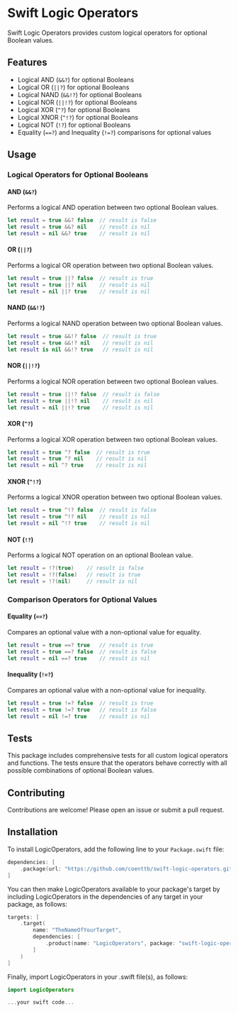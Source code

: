 # Swift Logic Operators

Swift Logic Operators provides custom logical operators for optional Boolean values.

## Features

- Logical AND (`&&?`) for optional Booleans
- Logical OR (`||?`) for optional Booleans
- Logical NAND (`&&!?`) for optional Booleans
- Logical NOR (`||!?`) for optional Booleans
- Logical XOR (`^?`) for optional Booleans
- Logical XNOR (`^!?`) for optional Booleans
- Logical NOT (`!?`) for optional Booleans
- Equality (`==?`) and Inequality (`!=?`) comparisons for optional values

## Usage

### Logical Operators for Optional Booleans

#### AND (`&&?`)

Performs a logical AND operation between two optional Boolean values.

```swift
let result = true &&? false  // result is false
let result = true &&? nil    // result is nil
let result = nil &&? true    // result is nil
```

#### OR (`||?`)

Performs a logical OR operation between two optional Boolean values.

```swift
let result = true ||? false  // result is true
let result = true ||? nil    // result is nil
let result = nil ||? true    // result is nil
```

#### NAND (`&&!?`)

Performs a logical NAND operation between two optional Boolean values.

```swift
let result = true &&!? false  // result is true
let result = true &&!? nil    // result is nil
let result is nil &&!? true   // result is nil
```

#### NOR (`||!?`)

Performs a logical NOR operation between two optional Boolean values.

```swift
let result = true ||!? false  // result is false
let result = true ||!? nil    // result is nil
let result = nil ||!? true    // result is nil
```

#### XOR (`^?`)

Performs a logical XOR operation between two optional Boolean values.

```swift
let result = true ^? false  // result is true
let result = true ^? nil    // result is nil
let result = nil ^? true    // result is nil
```

#### XNOR (`^!?`)

Performs a logical XNOR operation between two optional Boolean values.

```swift
let result = true ^!? false  // result is false
let result = true ^!? nil    // result is nil
let result = nil ^!? true    // result is nil
```

#### NOT (`!?`)

Performs a logical NOT operation on an optional Boolean value.

```swift
let result = !?(true)    // result is false
let result = !?(false)   // result is true
let result = !?(nil)     // result is nil
```

### Comparison Operators for Optional Values

#### Equality (`==?`)

Compares an optional value with a non-optional value for equality.

```swift
let result = true ==? true   // result is true
let result = true ==? false  // result is false
let result = nil ==? true    // result is nil
```

#### Inequality (`!=?`)

Compares an optional value with a non-optional value for inequality.

```swift
let result = true !=? false  // result is true
let result = true !=? true   // result is false
let result = nil !=? true    // result is nil
```

## Tests

This package includes comprehensive tests for all custom logical operators and functions. The tests ensure that the operators behave correctly with all possible combinations of optional Boolean values.

## Contributing

Contributions are welcome! Please open an issue or submit a pull request.

## Installation

To install LogicOperators, add the following line to your `Package.swift` file:

```swift
dependencies: [
    .package(url: "https://github.com/coenttb/swift-logic-operators.git", from: "0.1.0")
]
```

You can then make LogicOperators available to your package's target by including LogicOperators in the dependencies of any target in your package, as follows:
```swift
targets: [
    .target(
        name: "TheNameOfYourTarget",
        dependencies: [
            .product(name: "LogicOperators", package: "swift-logic-operators")
        ]
    )
]
```

Finally, import LogicOperators in your .swift file(s), as follows:
```swift
import LogicOperators

...your swift code...
```
